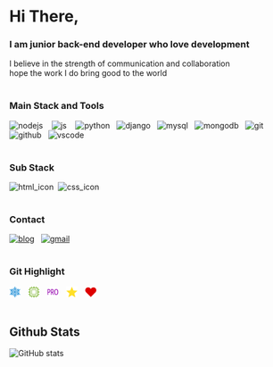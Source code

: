 # Hi There,
### I am junior back-end developer who love development
I believe in the strength of communication and collaboration <br/>
hope the work I do bring good to the world
<br/><br/>

### Main Stack and Tools
<img src='https://user-images.githubusercontent.com/52025291/170942133-1367009b-9773-40b3-86a8-7aea091fa577.png' alt='nodejs' height=35>&nbsp;&nbsp;&nbsp;
<img src='https://user-images.githubusercontent.com/52025291/170942894-16e471c1-7cc9-4eae-9dad-3ee7ebc6397f.png' alt='js' height=35>&nbsp;&nbsp;&nbsp;
<img src='https://user-images.githubusercontent.com/52025291/112718969-a63f3480-8f39-11eb-9c63-c63cdcacaee6.png' alt='python' height=35>&nbsp;&nbsp;&nbsp;<img src='https://user-images.githubusercontent.com/52025291/112719059-0cc45280-8f3a-11eb-8efe-f41b841d8ba8.png' alt='django' height=35>&nbsp;&nbsp;&nbsp;<img src='https://user-images.githubusercontent.com/52025291/112719128-878d6d80-8f3a-11eb-8d7f-e4413df16c2a.png' alt='mysql' height=35>&nbsp;&nbsp;&nbsp;<img src='https://user-images.githubusercontent.com/52025291/170942123-94bdda44-5707-4e35-b5fc-4dfbbea9f5fd.png' alt='mongodb' height=40>&nbsp;&nbsp;&nbsp;<img src='https://user-images.githubusercontent.com/52025291/112719321-bfe17b80-8f3b-11eb-864a-5834ce327679.png' alt='git' height=35>&nbsp;&nbsp;&nbsp;<img src='https://user-images.githubusercontent.com/52025291/112719336-d4be0f00-8f3b-11eb-83bf-f200646a1c14.png' alt='github' height=35>&nbsp;&nbsp;&nbsp;<img src='https://user-images.githubusercontent.com/52025291/112719448-675eae00-8f3c-11eb-934f-d04aa9c0ffb4.png' alt='vscode' height=35>
<br/><br/>

### Sub Stack
<img src='https://user-images.githubusercontent.com/52025291/112719779-fc15db80-8f3d-11eb-951f-a17395320a1d.png' alt='html_icon' height=40>&nbsp;&nbsp;<img src='https://user-images.githubusercontent.com/52025291/112719916-cde4cb80-8f3e-11eb-8c5c-83660897709e.png' alt='css_icon' height=40>
<br/><br/>

### Contact
[<img src='https://user-images.githubusercontent.com/52025291/112719725-ae996e80-8f3d-11eb-8899-13fd3cd1718c.jpeg' alt='blog' height='30'>](https://velog.io/@inah-_-)&nbsp;&nbsp;&nbsp;[<img src='https://user-images.githubusercontent.com/52025291/112719812-30899780-8f3e-11eb-9df8-780501753dcc.png' alt='gmail' height=30>](mailto:hyejooworld@gmail.com)
<br/><br/>

### Git Highlight
<a href='https://archiveprogram.github.com/'><img src='https://raw.githubusercontent.com/acervenky/animated-github-badges/master/assets/acbadge.gif' width='20' height='20'></a> <a href='https://docs.github.com/en/developers'><img src='https://raw.githubusercontent.com/acervenky/animated-github-badges/master/assets/devbadge.gif' width='20' height='20'></a> <a href='https://github.com/pricing'><img src='https://raw.githubusercontent.com/acervenky/animated-github-badges/master/assets/pro.gif' width='20' height='20'></a> <a href='https://stars.github.com/'><img src='https://raw.githubusercontent.com/acervenky/animated-github-badges/master/assets/starbadge.gif' width='20' height='20'></a> <a href='https://docs.github.com/en/github/supporting-the-open-source-community-with-github-sponsors'><img src='https://raw.githubusercontent.com/acervenky/animated-github-badges/master/assets/sponsorbadge.gif' width='20' height='20'></a> 
<br/><br/>

## Github Stats
![GitHub stats](https://github-readme-stats.vercel.app/api?username=InahChoi&show_icons=true)
<!-- [![Top Langs](https://github-readme-stats.vercel.app/api/top-langs/?username=InahChoi&layout=compact)](https://github.com/anuraghazra/github-readme-stats) -->
